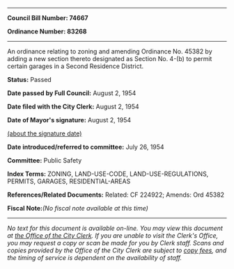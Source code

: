 

********

**Council Bill Number: 74667**
   
**Ordinance Number: 83268**
********

 An ordinance relating to zoning and amending Ordinance No. 45382 by adding a new section thereto designated as Section No. 4-(b) to permit certain garages in a Second Residence District.

**Status:** Passed
   
**Date passed by Full Council:** August 2, 1954
   
**Date filed with the City Clerk:** August 2, 1954
   
**Date of Mayor's signature:** August 2, 1954
   
[(about the signature date)](/~public/approvaldate.htm)
   
   
   
**Date introduced/referred to committee:** July 26, 1954
   
**Committee:** Public Safety
   
   
**Index Terms:** ZONING, LAND-USE-CODE, LAND-USE-REGULATIONS, PERMITS, GARAGES, RESIDENTIAL-AREAS

**References/Related Documents:** Related: CF 224922; Amends: Ord 45382

**Fiscal Note:**_(No fiscal note available at this time)_
********

_No text for this document is available on-line. You may view this document at [the Office of the City Clerk](http://www.seattle.gov/leg/clerk/contactUs.htm). If you are unable to visit the Clerk's Office, you may request a copy or scan be made for you by Clerk staff. Scans and copies provided by the Office of the City Clerk are subject to [copy fees](http://clerk.seattle.gov/~public/clerkfees.htm), and the timing of service is dependent on the availability of staff._

